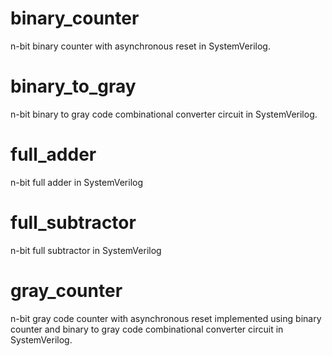 # binary_counter
n-bit binary counter with asynchronous reset in SystemVerilog. 

# binary_to_gray
n-bit binary to gray code combinational converter circuit in SystemVerilog.

# full_adder
n-bit full adder in SystemVerilog

# full_subtractor
n-bit full subtractor in SystemVerilog

# gray_counter
n-bit gray code counter with asynchronous reset implemented using binary counter and binary to gray code combinational converter circuit in SystemVerilog. 

